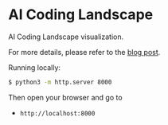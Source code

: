 # AI Coding Landscape

AI Coding Landscape visualization.

For more details, please refer to the [blog post](https://prompt.16x.engineer/blog/ai-coding-l1-l5).

Running locally:

```bash
$ python3 -m http.server 8000
```

Then open your browser and go to

- `http://localhost:8000`
